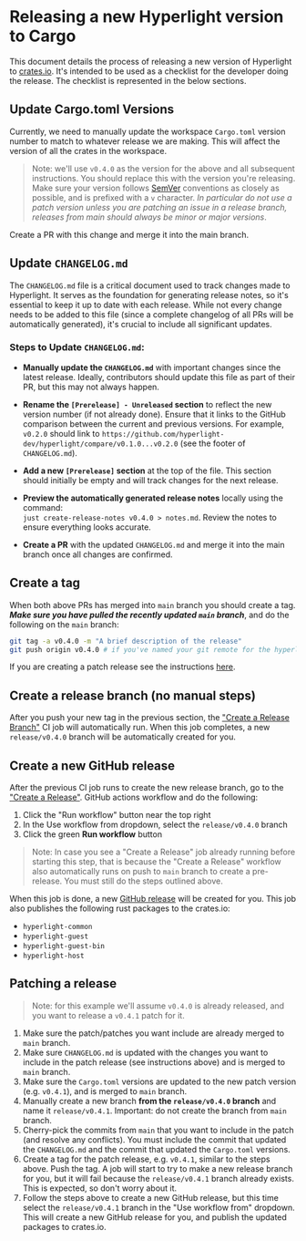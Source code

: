 # Releasing a new Hyperlight version to Cargo

This document details the process of releasing a new version of Hyperlight to [crates.io](https://crates.io). It's intended to be used as a checklist for the developer doing the release. The checklist is represented in the below sections.

## Update Cargo.toml Versions

Currently, we need to manually update the workspace `Cargo.toml` version number to match to whatever release we are making. This will affect the version of all the crates in the workspace.

> Note: we'll use `v0.4.0` as the version for the above and all subsequent instructions. You should replace this with the version you're releasing. Make sure your version follows [SemVer](https://semver.org) conventions as closely as possible, and is prefixed with a `v` character. *In particular do not use a patch version unless you are patching an issue in a release branch, releases from main should always be minor or major versions*.

Create a PR with this change and merge it into the main branch.

## Update `CHANGELOG.md`

The `CHANGELOG.md` file is a critical document used to track changes made to Hyperlight. It serves as the foundation for generating release notes, so it's essential to keep it up to date with each release. While not every change needs to be added to this file (since a complete changelog of all PRs will be automatically generated), it's crucial to include all significant updates.

### Steps to Update `CHANGELOG.md`:

- **Manually update the `CHANGELOG.md`** with important changes since the latest release. Ideally, contributors should update this file as part of their PR, but this may not always happen.
  
- **Rename the `[Prerelease] - Unreleased` section** to reflect the new version number (if not already done). Ensure that it links to the GitHub comparison between the current and previous versions. For example, `v0.2.0` should link to `https://github.com/hyperlight-dev/hyperlight/compare/v0.1.0...v0.2.0` (see the footer of `CHANGELOG.md`).

- **Add a new `[Prerelease]` section** at the top of the file. This section should initially be empty and will track changes for the next release.

- **Preview the automatically generated release notes** locally using the command:  
  `just create-release-notes v0.4.0 > notes.md`. Review the notes to ensure everything looks accurate.

- **Create a PR** with the updated `CHANGELOG.md` and merge it into the main branch once all changes are confirmed.

## Create a tag

When both above PRs has merged into `main` branch you should create a tag. ***Make sure you have pulled the recently updated `main` branch***, and do the following on the `main` branch:

```bash
git tag -a v0.4.0 -m "A brief description of the release"
git push origin v0.4.0 # if you've named your git remote for the hyperlight-dev/hyperlight repo differently, change 'origin' to your remote name
```

If you are creating a patch release see the instructions [here](#patching-a-release).

## Create a release branch (no manual steps)

After you push your new tag in the previous section, the ["Create a Release Branch"](https://github.com/hyperlight-dev/hyperlight/actions/workflows/CreateReleaseBranch.yml) CI job will automatically run. When this job completes, a new `release/v0.4.0` branch will be automatically created for you.

## Create a new GitHub release

After the previous CI job runs to create the new release branch, go to the ["Create a Release"](https://github.com/hyperlight-dev/hyperlight/actions/workflows/CreateRelease.yml). GitHub actions workflow and do the following:

1. Click the "Run workflow" button near the top right
2. In the Use workflow from dropdown, select the `release/v0.4.0` branch
3. Click the green **Run workflow** button

> Note: In case you see a "Create a Release" job already running before starting this step, that is because the "Create a Release" workflow also automatically runs on push to `main` branch to create a pre-release. You must still do the steps outlined above.

When this job is done, a new [GitHub release](https://github.com/hyperlight-dev/hyperlight/releases) will be created for you. This job also publishes the following rust packages to the crates.io:
- `hyperlight-common`
- `hyperlight-guest`
- `hyperlight-guest-bin`
- `hyperlight-host`

## Patching a release
> Note: for this example we'll assume `v0.4.0` is already released, and you want to release a `v0.4.1` patch for it.

1. Make sure the patch/patches you want include are already merged to `main` branch.
2. Make sure `CHANGELOG.md` is updated with the changes you want to include in the patch release (see instructions above) and is merged to `main` branch.
3. Make sure the `Cargo.toml` versions are updated to the new patch version (e.g. `v0.4.1`), and is merged to `main` branch.
4. Manually create a new branch **from the `release/v0.4.0` branch** and name it `release/v0.4.1`. Important: do not create the branch from `main` branch.
5. Cherry-pick the commits from `main` that you want to include in the patch (and resolve any conflicts). You must include the commit that updated the `CHANGELOG.md` and the commit that updated the `Cargo.toml` versions.
6. Create a tag for the patch release, e.g. `v0.4.1`, similar to the steps above. Push the tag. A job will start to try to make a new release branch for you, but it will fail because the `release/v0.4.1` branch already exists. This is expected, so don't worry about it.
7. Follow the steps above to create a new GitHub release, but this time select the `release/v0.4.1` branch in the "Use workflow from" dropdown. This will create a new GitHub release for you, and publish the updated packages to crates.io.

